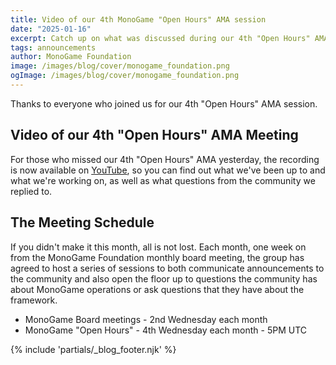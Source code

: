 ```yaml
---
title: Video of our 4th MonoGame "Open Hours" AMA session
date: "2025-01-16"
excerpt: Catch up on what was discussed during our 4th "Open Hours" AMA
tags: announcements
author: MonoGame Foundation
image: /images/blog/cover/monogame_foundation.png
ogImage: /images/blog/cover/monogame_foundation.png
---
```


Thanks to everyone who joined us for our 4th "Open Hours" AMA session.

## Video of our 4th "Open Hours" AMA Meeting

For those who missed our 4th "Open Hours" AMA yesterday, the recording is now available on [YouTube](https://www.youtube.com/watch?v=h9MCpgFa2NQ), so you can find out what we've been up to and what we're working on, as well as what questions from the community we replied to.

## The Meeting Schedule

If you didn't make it this month, all is not lost. Each month, one week on from the MonoGame Foundation monthly board meeting, the group has agreed to host a series of sessions to both communicate announcements to the community and also open the floor up to questions the community has about MonoGame operations or ask questions that they have about the framework.

* MonoGame Board meetings - 2nd Wednesday each month
* MonoGame "Open Hours" - 4th Wednesday each month - 5PM UTC

{% include 'partials/_blog_footer.njk' %}